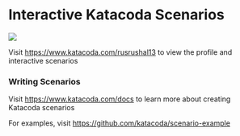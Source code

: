 # Interactive Katacoda Scenarios

[![](http://shields.katacoda.com/katacoda/rusrushal13/count.svg)](https://www.katacoda.com/rusrushal13 "Get your profile on Katacoda.com")

Visit https://www.katacoda.com/rusrushal13 to view the profile and interactive scenarios

### Writing Scenarios
Visit https://www.katacoda.com/docs to learn more about creating Katacoda scenarios

For examples, visit https://github.com/katacoda/scenario-example
